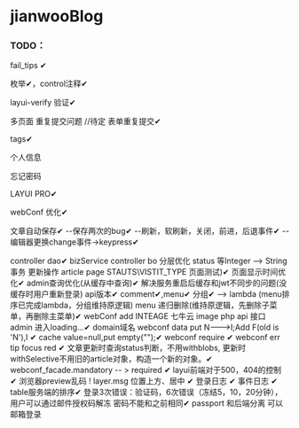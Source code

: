# jianwooBlog

### TODO：

fail_tips ✔

枚举✔，control注释✔

layui-verify 验证✔

多页面 重复提交问题 //待定 表单重复提交✔

tags✔

个人信息

忘记密码

LAYUI PRO✔

webConf 优化✔

文章自动保存✔
--保存两次的bug✔
--刷新，软刷新，关闭，前进，后退事件✔
--编辑器更换change事件->keypress✔


controller dao✔
bizService  controller bo 分层优化
status 等Integer --> String
事务 更新操作
article page STAUTS\VISTIT_TYPE 页面测试)✔
页面显示时间优化✔
admin查询优化(从缓存中查询)✔
解决服务重启后缓存和jwt不同步的问题(没缓存时用户重新登录)
api版本✔
comment✔,menu✔ 分组✔ --> lambda (menu排序已完成lambda，分组维持原逻辑)
menu 递归删除(维持原逻辑，先删除子菜单，再删除主菜单)✔
webConf add INTEAGE
七牛云 image
php api 接口
admin 进入loading...✔
domain域名
webconf data put N--->I;Add F(old is 'N'),I ✔
cache value=null,put empty("");✔
webconf require ✔
webconf err tip focus red ✔
文章更新时查询status判断，不用withblobs, 更新时withSelective不用旧的article对象，构造一个新的对象。✔
webconf_facade.mandatory -- > required ✔
layui前端对于500，404的控制 ✔
浏览器preview乱码 !
layer.msg 位置上方、居中 ✔
登录日志 ✔
事件日志 ✔
table服务端的排序✔
登录3次错误：验证码，6次错误（冻结5，10，20分钟），用户可以通过邮件授权码解冻
密码不能和之前相同✔
passport 和后端分离
可以邮箱登录